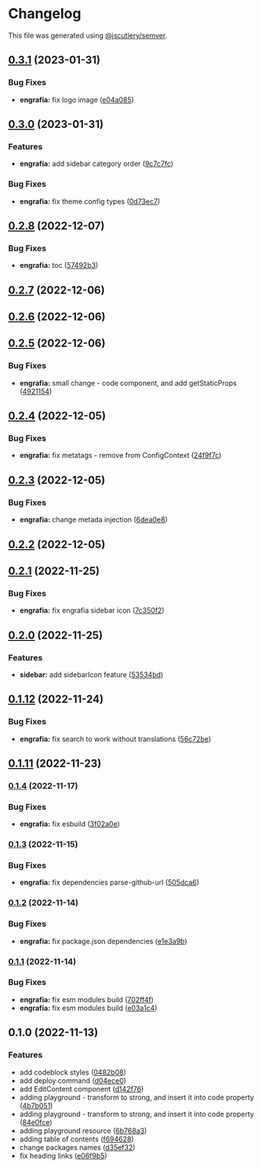 # Changelog

This file was generated using [@jscutlery/semver](https://github.com/jscutlery/semver).

## [0.3.1](https://github.com/jucian0/engrafia/compare/@engrafia/engrafia@0.3.0...@engrafia/engrafia@0.3.1) (2023-01-31)


### Bug Fixes

* **engrafia:** fix logo image ([e04a085](https://github.com/jucian0/engrafia/commit/e04a085b0f55f1dd60655bcfc37965098c03ef22))

## [0.3.0](https://github.com/jucian0/engrafia/compare/@engrafia/engrafia@0.2.8...@engrafia/engrafia@0.3.0) (2023-01-31)


### Features

* **engrafia:** add sidebar category order ([9c7c7fc](https://github.com/jucian0/engrafia/commit/9c7c7fc74b81e46ce842612500e456ef76865d2c))


### Bug Fixes

* **engrafia:** fix theme config types ([0d73ec7](https://github.com/jucian0/engrafia/commit/0d73ec7968ce14d69baab6df5ad68b1d98c07e5d))

## [0.2.8](https://github.com/Jucian0/engrafia/compare/@engrafia/engrafia@0.2.7...@engrafia/engrafia@0.2.8) (2022-12-07)


### Bug Fixes

* **engrafia:** toc ([57492b3](https://github.com/Jucian0/engrafia/commit/57492b3539c2ffb4143023d47f5300e4fee87e48))

## [0.2.7](https://github.com/Jucian0/engrafia/compare/@engrafia/engrafia@0.2.6...@engrafia/engrafia@0.2.7) (2022-12-06)

## [0.2.6](https://github.com/Jucian0/engrafia/compare/@engrafia/engrafia@0.2.5...@engrafia/engrafia@0.2.6) (2022-12-06)

## [0.2.5](https://github.com/Jucian0/engrafia/compare/@engrafia/engrafia@0.2.4...@engrafia/engrafia@0.2.5) (2022-12-06)


### Bug Fixes

* **engrafia:** small change - code component, and add getStaticProps ([4921154](https://github.com/Jucian0/engrafia/commit/49211544d222319059ab1b8251d8a1fae4a13bfe))

## [0.2.4](https://github.com/Jucian0/engrafia/compare/@engrafia/engrafia@0.2.3...@engrafia/engrafia@0.2.4) (2022-12-05)


### Bug Fixes

* **engrafia:** fix metatags  - remove from ConfigContext ([24f9f7c](https://github.com/Jucian0/engrafia/commit/24f9f7c1c48b166c1531915d310445df92049fc3))

## [0.2.3](https://github.com/Jucian0/engrafia/compare/@engrafia/engrafia@0.2.2...@engrafia/engrafia@0.2.3) (2022-12-05)


### Bug Fixes

* **engrafia:** change metada injection ([6dea0e8](https://github.com/Jucian0/engrafia/commit/6dea0e8b182fde30d85946bdf3de6ec1cab440cb))

## [0.2.2](https://github.com/Jucian0/engrafia/compare/@engrafia/engrafia@0.2.1...@engrafia/engrafia@0.2.2) (2022-12-05)

## [0.2.1](https://github.com/Jucian0/engrafia/compare/@engrafia/engrafia@0.2.0...@engrafia/engrafia@0.2.1) (2022-11-25)


### Bug Fixes

* **engrafia:** fix engrafia sidebar icon ([7c350f2](https://github.com/Jucian0/engrafia/commit/7c350f299c8f0141065dbac110541c13a6969039))

## [0.2.0](https://github.com/Jucian0/engrafia/compare/@engrafia/engrafia@0.1.12...@engrafia/engrafia@0.2.0) (2022-11-25)


### Features

* **sidebar:** add sidebarIcon feature ([53534bd](https://github.com/Jucian0/engrafia/commit/53534bd6f09d59939d791db49c2e7e5d362f63c6))

## [0.1.12](https://github.com/Jucian0/engrafia/compare/@engrafia/engrafia@0.1.11...@engrafia/engrafia@0.1.12) (2022-11-24)


### Bug Fixes

* **engrafia:** fix search to work without translations ([56c72be](https://github.com/Jucian0/engrafia/commit/56c72bee6cb45cfb7f3fdff91483ce1da48b9183))

## [0.1.11](https://github.com/Jucian0/engrafia/compare/@engrafia/engrafia@0.1.10...@engrafia/engrafia@0.1.11) (2022-11-23)

### [0.1.4](https://github.com/Jucian0/engrafia/compare/@engrafia/engrafia@0.1.3...@engrafia/engrafia@0.1.4) (2022-11-17)


### Bug Fixes

* **engrafia:** fix esbuild ([3f02a0e](https://github.com/Jucian0/engrafia/commit/3f02a0e9e683adace9ebb5467a98dd99345023c6))

### [0.1.3](https://github.com/Jucian0/engrafia/compare/@engrafia/engrafia@0.1.2...@engrafia/engrafia@0.1.3) (2022-11-15)


### Bug Fixes

* **engrafia:** fix dependencies parse-github-url ([505dca6](https://github.com/Jucian0/engrafia/commit/505dca604d175ddbe4122e088a5d343655cf3857))

### [0.1.2](https://github.com/Jucian0/engrafia/compare/@engrafia/engrafia@0.1.1...@engrafia/engrafia@0.1.2) (2022-11-14)


### Bug Fixes

* **engrafia:** fix package.json dependencies ([e1e3a9b](https://github.com/Jucian0/engrafia/commit/e1e3a9b051d72f3af2a148661c19f0fefddd1b6d))

### [0.1.1](https://github.com/Jucian0/engrafia/compare/@engrafia/engrafia@0.1.0...@engrafia/engrafia@0.1.1) (2022-11-14)


### Bug Fixes

* **engrafia:** fix esm modules build ([702ff4f](https://github.com/Jucian0/engrafia/commit/702ff4ffe00a8a84a0d8dd3c9ed8ed5b3e95cef2))
* **engrafia:** fix esm modules build ([e03a1c4](https://github.com/Jucian0/engrafia/commit/e03a1c4c485abd3195d21fcae8593b97d86dfad1))

## 0.1.0 (2022-11-13)


### Features

* add codeblock styles ([0482b08](https://github.com/Jucian0/engrafia/commit/0482b08db5e6f6db298394b785ac9e6f9f93f09b))
* add deploy command ([d04ece0](https://github.com/Jucian0/engrafia/commit/d04ece0729a304e779ba7ad8f6fd497d09ba8505))
* add EditContent component ([d142f76](https://github.com/Jucian0/engrafia/commit/d142f765c90416c300b5a29fa97c5424e686305d))
* adding playground - transform to strong, and insert it into code property ([4b7b051](https://github.com/Jucian0/engrafia/commit/4b7b0517a595fd6f9e7142aecf3cd70d1c72f745))
* adding playground - transform to strong, and insert it into code property ([84e0fce](https://github.com/Jucian0/engrafia/commit/84e0fce4c39b4fa4699d5d462af31e5c5063c467))
* adding playground resource ([6b768a3](https://github.com/Jucian0/engrafia/commit/6b768a3db4dad5290a7a1f3f4d1ecd8e34dfc9c9))
* adding table of contents ([f694628](https://github.com/Jucian0/engrafia/commit/f694628a9fa39edd3f66c4da3c53ca291d4942b3))
* change packages names ([d35ef32](https://github.com/Jucian0/engrafia/commit/d35ef324a1a6e785c21ca96e4c2a1794bfcc67f2))
* fix heading links ([e06f9b5](https://github.com/Jucian0/engrafia/commit/e06f9b581125f546855c9bcdfe6c3c75aa9ed17d))